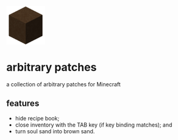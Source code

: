 <img src="https://raw.githubusercontent.com/transfarmer/arbitrarypatches/1.15.2/resources/logo.png" width="20%"></img>

# arbitrary patches
a collection of arbitrary patches for Minecraft

## features
- hide recipe book;
- close inventory with the TAB key (if key binding matches); and
- turn soul sand into brown sand.
